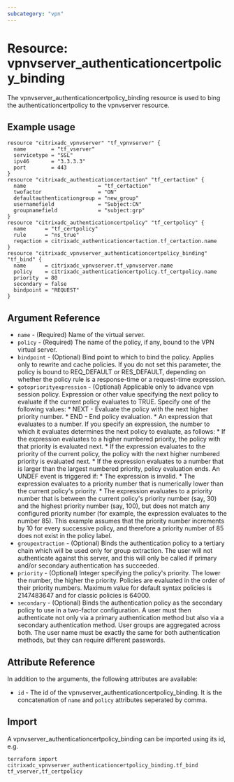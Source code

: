 ```yaml
---
subcategory: "vpn"
---
```


# Resource: vpnvserver_authenticationcertpolicy_binding

The vpnvserver_authenticationcertpolicy_binding resource is used to bing the authenticationcertpolicy to the vpnvserver resource.


## Example usage

```hcl
resource "citrixadc_vpnvserver" "tf_vpnvserver" {
  name        = "tf_vserver"
  servicetype = "SSL"
  ipv46       = "3.3.3.3"
  port        = 443
}
resource "citrixadc_authenticationcertaction" "tf_certaction" {
  name                       = "tf_certaction"
  twofactor                  = "ON"
  defaultauthenticationgroup = "new_group"
  usernamefield              = "Subject:CN"
  groupnamefield             = "subject:grp"
}
resource "citrixadc_authenticationcertpolicy" "tf_certpolicy" {
  name      = "tf_certpolicy"
  rule      = "ns_true"
  reqaction = citrixadc_authenticationcertaction.tf_certaction.name
}
resource "citrixadc_vpnvserver_authenticationcertpolicy_binding" "tf_bind" {
  name      = citrixadc_vpnvserver.tf_vpnvserver.name
  policy    = citrixadc_authenticationcertpolicy.tf_certpolicy.name
  priority  = 80
  secondary = false
  bindpoint = "REQUEST"
}
```


## Argument Reference

* `name` - (Required) Name of the virtual server.
* `policy` - (Required) The name of the policy, if any, bound to the VPN virtual server.
* `bindpoint` - (Optional) Bind point to which to bind the policy. Applies only to rewrite and cache policies. If you do not set this parameter, the policy is bound to REQ_DEFAULT or RES_DEFAULT, depending on whether the policy rule is a response-time or a request-time expression.
* `gotopriorityexpression` - (Optional) Applicable only to advance vpn session policy. Expression or other value specifying the next policy to evaluate if the current policy evaluates to TRUE.  Specify one of the following values: * NEXT - Evaluate the policy with the next higher priority number. * END - End policy evaluation. * An expression that evaluates to a number. If you specify an expression, the number to which it evaluates determines the next policy to evaluate, as follows: *  If the expression evaluates to a higher numbered priority, the policy with that priority is evaluated next. * If the expression evaluates to the priority of the current policy, the policy with the next higher numbered priority is evaluated next. * If the expression evaluates to a number that is larger than the largest numbered priority, policy evaluation ends. An UNDEF event is triggered if: * The expression is invalid. * The expression evaluates to a priority number that is numerically lower than the current policy's priority. * The expression evaluates to a priority number that is between the current policy's priority number (say, 30) and the highest priority number (say, 100), but does not match any configured priority number (for example, the expression evaluates to the number 85). This example assumes that the priority number increments by 10 for every successive policy, and therefore a priority number of 85 does not exist in the policy label.
* `groupextraction` - (Optional) Binds the authentication policy to a tertiary chain which will be used only for group extraction.  The user will not authenticate against this server, and this will only be called if primary and/or secondary authentication has succeeded.
* `priority` - (Optional) Integer specifying the policy's priority. The lower the number, the higher the priority. Policies are evaluated in the order of their priority numbers. Maximum value for default syntax policies is 2147483647 and for classic policies is 64000.
* `secondary` - (Optional) Binds the authentication policy as the secondary policy to use in a two-factor configuration. A user must then authenticate not only via a primary authentication method but also via a secondary authentication method. User groups are aggregated across both. The user name must be exactly the same for both authentication methods, but they can require different passwords.


## Attribute Reference

In addition to the arguments, the following attributes are available:

* `id` - The id of the vpnvserver_authenticationcertpolicy_binding. It is the concatenation of `name` and `policy` attributes seperated by comma.


## Import

A vpnvserver_authenticationcertpolicy_binding can be imported using its id, e.g.

```shell
terraform import citrixadc_vpnvserver_authenticationcertpolicy_binding.tf_bind tf_vserver,tf_certpolicy
```
